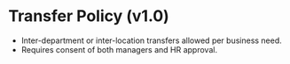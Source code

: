 # Transfer Policy (v1.0)

- Inter-department or inter-location transfers allowed per business need.
- Requires consent of both managers and HR approval.
